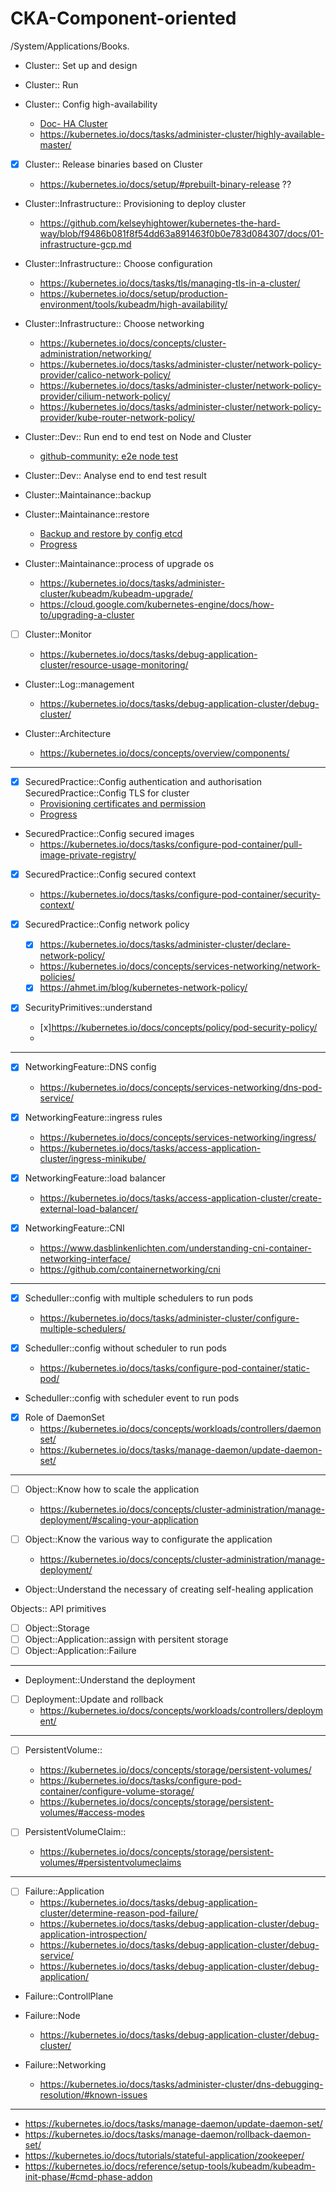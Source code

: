 # CKA-Component-oriented
/System/Applications/Books.
- Cluster:: Set up and design

- Cluster:: Run

- Cluster:: Config high-availability

    - [Doc- HA Cluster](https://kubernetes.io/docs/setup/production-environment/tools/kubeadm/high-availability/)
    - https://kubernetes.io/docs/tasks/administer-cluster/highly-available-master/

- [x] Cluster:: Release binaries based on Cluster
    
    - https://kubernetes.io/docs/setup/#prebuilt-binary-release ?? 

- Cluster::Infrastructure:: Provisioning to deploy cluster
    
    - https://github.com/kelseyhightower/kubernetes-the-hard-way/blob/f9486b081f8f54dd63a891463f0b0e783d084307/docs/01-infrastructure-gcp.md

- Cluster::Infrastructure:: Choose configuration
    
    - https://kubernetes.io/docs/tasks/tls/managing-tls-in-a-cluster/
    - https://kubernetes.io/docs/setup/production-environment/tools/kubeadm/high-availability/
    
- Cluster::Infrastructure:: Choose networking
    
    - https://kubernetes.io/docs/concepts/cluster-administration/networking/
    - https://kubernetes.io/docs/tasks/administer-cluster/network-policy-provider/calico-network-policy/
    - https://kubernetes.io/docs/tasks/administer-cluster/network-policy-provider/cilium-network-policy/
    - https://kubernetes.io/docs/tasks/administer-cluster/network-policy-provider/kube-router-network-policy/

- Cluster::Dev:: Run end to end test on Node and Cluster
    - [github-community: e2e node test](https://github.com/kubernetes/kubernetes/tree/master/test/e2e/node)

- Cluster::Dev:: Analyse end to end test result

- Cluster::Maintainance::backup

- Cluster::Maintainance::restore
  
    - [Backup and restore by config etcd](https://kubernetes.io/docs/tasks/administer-cluster/configure-upgrade-etcd/)
    - [Progress](./k8s-journey/k8s-practices/etcd/README.md)
 
- Cluster::Maintainance::process of upgrade os
    
    - https://kubernetes.io/docs/tasks/administer-cluster/kubeadm/kubeadm-upgrade/
    - https://cloud.google.com/kubernetes-engine/docs/how-to/upgrading-a-cluster

- [ ] Cluster::Monitor
    
    - https://kubernetes.io/docs/tasks/debug-application-cluster/resource-usage-monitoring/

- Cluster::Log::management
    
    - https://kubernetes.io/docs/tasks/debug-application-cluster/debug-cluster/

- Cluster::Architecture
   
   - https://kubernetes.io/docs/concepts/overview/components/

------

- [x] SecuredPractice::Config authentication and authorisation
SecuredPractice::Config TLS for cluster
    - [Provisioning certificates and permission](https://github.com/mmumshad/kubernetes-the-hard-way/blob/master/docs/04-certificate-authority.md)
    - [Progress](../k8s-practices/Secured-Cluster/README.md)

- SecuredPractice::Config secured images
    - https://kubernetes.io/docs/tasks/configure-pod-container/pull-image-private-registry/

- [x] SecuredPractice::Config secured context
    - https://kubernetes.io/docs/tasks/configure-pod-container/security-context/

- [x] SecuredPractice::Config network policy
    - [x] https://kubernetes.io/docs/tasks/administer-cluster/declare-network-policy/
    - https://kubernetes.io/docs/concepts/services-networking/network-policies/
    - [x] https://ahmet.im/blog/kubernetes-network-policy/
    
- [x] SecurityPrimitives::understand
    - [x]https://kubernetes.io/docs/concepts/policy/pod-security-policy/
    - 

------

- [x] NetworkingFeature::DNS config
    - https://kubernetes.io/docs/concepts/services-networking/dns-pod-service/

- [x] NetworkingFeature::ingress rules
    - https://kubernetes.io/docs/concepts/services-networking/ingress/
    - https://kubernetes.io/docs/tasks/access-application-cluster/ingress-minikube/
- [x] NetworkingFeature::load balancer
    - https://kubernetes.io/docs/tasks/access-application-cluster/create-external-load-balancer/ 

- [x] NetworkingFeature::CNI
    - https://www.dasblinkenlichten.com/understanding-cni-container-networking-interface/
    - https://github.com/containernetworking/cni

------ 

- [x] Scheduller::config with multiple schedulers to run pods
    - https://kubernetes.io/docs/tasks/administer-cluster/configure-multiple-schedulers/

- [x] Scheduller::config without scheduler to run pods
    - https://kubernetes.io/docs/tasks/configure-pod-container/static-pod/

- Scheduller::config with scheduler event to run pods

- [x] Role of DaemonSet
    - https://kubernetes.io/docs/concepts/workloads/controllers/daemonset/
    - https://kubernetes.io/docs/tasks/manage-daemon/update-daemon-set/
------ 

- [ ] Object::Know how to scale the application
    - https://kubernetes.io/docs/concepts/cluster-administration/manage-deployment/#scaling-your-application

- [ ] Object::Know the various way to configurate the application
    - https://kubernetes.io/docs/concepts/cluster-administration/manage-deployment/

- Object::Understand the necessary of creating self-healing application


Objects:: API primitives
- [ ] Object::Storage
- [ ] Object::Application::assign with persitent storage
- [ ] Object::Application::Failure

------ 

-  Deployment::Understand the deployment
- [ ] Deployment::Update and rollback
    - https://kubernetes.io/docs/concepts/workloads/controllers/deployment/

------

- [ ] PersistentVolume::
 
    - https://kubernetes.io/docs/concepts/storage/persistent-volumes/
    - https://kubernetes.io/docs/tasks/configure-pod-container/configure-volume-storage/
    - https://kubernetes.io/docs/concepts/storage/persistent-volumes/#access-modes

- [ ] PersistentVolumeClaim::

    - https://kubernetes.io/docs/concepts/storage/persistent-volumes/#persistentvolumeclaims

------

- [ ] Failure::Application
    - https://kubernetes.io/docs/tasks/debug-application-cluster/determine-reason-pod-failure/
    - https://kubernetes.io/docs/tasks/debug-application-cluster/debug-application-introspection/
    - https://kubernetes.io/docs/tasks/debug-application-cluster/debug-service/
    - https://kubernetes.io/docs/tasks/debug-application-cluster/debug-application/


- Failure::ControllPlane

- Failure::Node
    - https://kubernetes.io/docs/tasks/debug-application-cluster/debug-cluster/

- Failure::Networking
    - https://kubernetes.io/docs/tasks/administer-cluster/dns-debugging-resolution/#known-issues

------

- https://kubernetes.io/docs/tasks/manage-daemon/update-daemon-set/
- https://kubernetes.io/docs/tasks/manage-daemon/rollback-daemon-set/
- https://kubernetes.io/docs/tutorials/stateful-application/zookeeper/
- https://kubernetes.io/docs/reference/setup-tools/kubeadm/kubeadm-init-phase/#cmd-phase-addon
